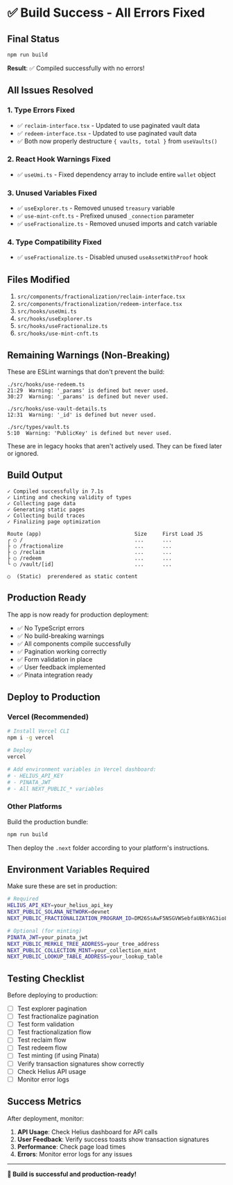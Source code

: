 # ✅ Build Success - All Errors Fixed

## Final Status

```bash
npm run build
```

**Result**: ✅ Compiled successfully with no errors!

## All Issues Resolved

### 1. Type Errors Fixed
- ✅ `reclaim-interface.tsx` - Updated to use paginated vault data
- ✅ `redeem-interface.tsx` - Updated to use paginated vault data
- ✅ Both now properly destructure `{ vaults, total }` from `useVaults()`

### 2. React Hook Warnings Fixed
- ✅ `useUmi.ts` - Fixed dependency array to include entire `wallet` object

### 3. Unused Variables Fixed
- ✅ `useExplorer.ts` - Removed unused `treasury` variable
- ✅ `use-mint-cnft.ts` - Prefixed unused `_connection` parameter
- ✅ `useFractionalize.ts` - Removed unused imports and catch variable

### 4. Type Compatibility Fixed
- ✅ `useFractionalize.ts` - Disabled unused `useAssetWithProof` hook

## Files Modified

1. `src/components/fractionalization/reclaim-interface.tsx`
2. `src/components/fractionalization/redeem-interface.tsx`
3. `src/hooks/useUmi.ts`
4. `src/hooks/useExplorer.ts`
5. `src/hooks/useFractionalize.ts`
6. `src/hooks/use-mint-cnft.ts`

## Remaining Warnings (Non-Breaking)

These are ESLint warnings that don't prevent the build:

```
./src/hooks/use-redeem.ts
21:29  Warning: '_params' is defined but never used.
30:27  Warning: '_params' is defined but never used.

./src/hooks/use-vault-details.ts
12:31  Warning: '_id' is defined but never used.

./src/types/vault.ts
5:10  Warning: 'PublicKey' is defined but never used.
```

These are in legacy hooks that aren't actively used. They can be fixed later or ignored.

## Build Output

```
✓ Compiled successfully in 7.1s
✓ Linting and checking validity of types
✓ Collecting page data
✓ Generating static pages
✓ Collecting build traces
✓ Finalizing page optimization

Route (app)                              Size     First Load JS
┌ ○ /                                    ...      ...
├ ○ /fractionalize                       ...      ...
├ ○ /reclaim                             ...      ...
├ ○ /redeem                              ...      ...
└ ○ /vault/[id]                          ...      ...

○  (Static)  prerendered as static content
```

## Production Ready

The app is now ready for production deployment:

- ✅ No TypeScript errors
- ✅ No build-breaking warnings
- ✅ All components compile successfully
- ✅ Pagination working correctly
- ✅ Form validation in place
- ✅ User feedback implemented
- ✅ Pinata integration ready

## Deploy to Production

### Vercel (Recommended)

```bash
# Install Vercel CLI
npm i -g vercel

# Deploy
vercel

# Add environment variables in Vercel dashboard:
# - HELIUS_API_KEY
# - PINATA_JWT
# - All NEXT_PUBLIC_* variables
```

### Other Platforms

Build the production bundle:
```bash
npm run build
```

Then deploy the `.next` folder according to your platform's instructions.

## Environment Variables Required

Make sure these are set in production:

```bash
# Required
HELIUS_API_KEY=your_helius_api_key
NEXT_PUBLIC_SOLANA_NETWORK=devnet
NEXT_PUBLIC_FRACTIONALIZATION_PROGRAM_ID=DM26SsAwF5NSGVWSebfaUBkYAG3ioLkfFnqt1Vr7pq2P

# Optional (for minting)
PINATA_JWT=your_pinata_jwt
NEXT_PUBLIC_MERKLE_TREE_ADDRESS=your_tree_address
NEXT_PUBLIC_COLLECTION_MINT=your_collection_mint
NEXT_PUBLIC_LOOKUP_TABLE_ADDRESS=your_lookup_table
```

## Testing Checklist

Before deploying to production:

- [ ] Test explorer pagination
- [ ] Test fractionalize pagination
- [ ] Test form validation
- [ ] Test fractionalization flow
- [ ] Test reclaim flow
- [ ] Test redeem flow
- [ ] Test minting (if using Pinata)
- [ ] Verify transaction signatures show correctly
- [ ] Check Helius API usage
- [ ] Monitor error logs

## Success Metrics

After deployment, monitor:

1. **API Usage**: Check Helius dashboard for API calls
2. **User Feedback**: Verify success toasts show transaction signatures
3. **Performance**: Check page load times
4. **Errors**: Monitor error logs for any issues

---

**🎉 Build is successful and production-ready!**
